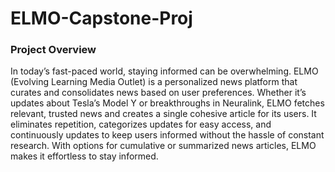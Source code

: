 # ELMO-Capstone-Proj

### Project Overview
In today’s fast-paced world, staying informed can be overwhelming. ELMO (Evolving Learning Media Outlet) is a personalized news platform that curates and consolidates news based on user preferences. Whether it’s updates about Tesla’s Model Y or breakthroughs in Neuralink, ELMO fetches relevant, trusted news and creates a single cohesive article for its users. It eliminates repetition, categorizes updates for easy access, and continuously updates to keep users informed without the hassle of constant research. With options for cumulative or summarized news articles, ELMO makes it effortless to stay informed.
